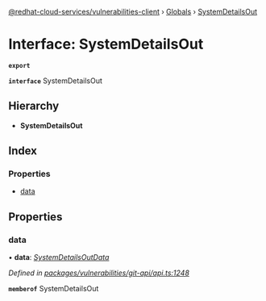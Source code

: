 [@redhat-cloud-services/vulnerabilities-client](../README.md) › [Globals](../globals.md) › [SystemDetailsOut](systemdetailsout.md)

# Interface: SystemDetailsOut

**`export`** 

**`interface`** SystemDetailsOut

## Hierarchy

* **SystemDetailsOut**

## Index

### Properties

* [data](systemdetailsout.md#data)

## Properties

###  data

• **data**: *[SystemDetailsOutData](systemdetailsoutdata.md)*

*Defined in [packages/vulnerabilities/git-api/api.ts:1248](https://github.com/RedHatInsights/javascript-clients/blob/master/packages/vulnerabilities/git-api/api.ts#L1248)*

**`memberof`** SystemDetailsOut
